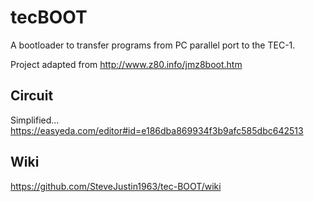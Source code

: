 # tecBOOT
A bootloader to transfer programs from PC parallel port to the TEC-1. 

Project adapted from http://www.z80.info/jmz8boot.htm 

## Circuit
Simplified... https://easyeda.com/editor#id=e186dba869934f3b9afc585dbc642513


## Wiki
https://github.com/SteveJustin1963/tec-BOOT/wiki
